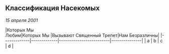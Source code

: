 ## Классификация Насекомых
_15 апреля 2001_


|Которых Мы \
Любим|Которых Мы   |Вызывают Священный Трепет|Нам Безразличны|
|-------------|-------------|-------------------------|---------------|
| a           | b           | c                       | d             |
